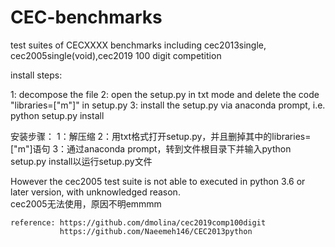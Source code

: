 # CEC-benchmarks
test suites of CECXXXX benchmarks
including cec2013single, cec2005single(void),cec2019 100 digit competition

install steps:      
      
1: decompose the file 
2: open the setup.py in txt mode and delete the code "libraries=["m"]" in setup.py
3: install the setup.py via anaconda prompt, i.e. python setup.py install    

   
安装步骤：
1：解压缩
2：用txt格式打开setup.py，并且删掉其中的libraries=["m"]语句
3：通过anaconda prompt，转到文件根目录下并输入python setup.py install以运行setup.py文件
 
   However the cec2005 test suite is not able to executed in python 3.6 or later version, with unknowledged reason.      
   cec2005无法使用，原因不明emmmm
   
    reference: https://github.com/dmolina/cec2019comp100digit     
               https://github.com/Naeemeh146/CEC2013python   
